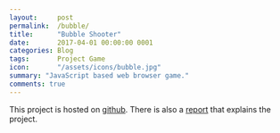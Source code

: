 ```yaml
---
layout:     post
permalink:  /bubble/
title:      "Bubble Shooter"
date:       2017-04-01 00:00:00 0001
categories: Blog
tags:       Project Game
icon:       "/assets/icons/bubble.jpg"
summary: "JavaScript based web browser game."
comments: true
---
```

<div align="center">
  <link rel="stylesheet" type="text/css"
    href="https://rawgit.com/nicholas-maltbie/BubbleShooterJS/master/bubblestyle.css"/>
  <canvas id="game-canvas" style="margin:0 auto; margin-bottom:40px; background: #eee; max-width:100%" width="480" height="320"></canvas>
  <script type="application/javascript"
    src="https://rawgit.com/nicholas-maltbie/BubbleShooterJS/master/grid.js">
  </script>
  <script type="application/javascript"
    src="https://rawgit.com/nicholas-maltbie/BubbleShooterJS/master/ball.js">
  </script>
  <script type="application/javascript"
    src="https://rawgit.com/nicholas-maltbie/BubbleShooterJS/master/shooter.js">
  </script>
  <script type="application/javascript"
    src="https://rawgit.com/nicholas-maltbie/BubbleShooterJS/master/manager.js">
  </script>
  <script type="application/javascript"
    src="https://rawgit.com/nicholas-maltbie/BubbleShooterJS/master/bubbles.js">
  </script>
</div>



This project is hosted on [github](https://github.com/nicholas-maltbie/BubbleShooterJS/). There is also a [report](/bubble/report.html) that explains the project.

